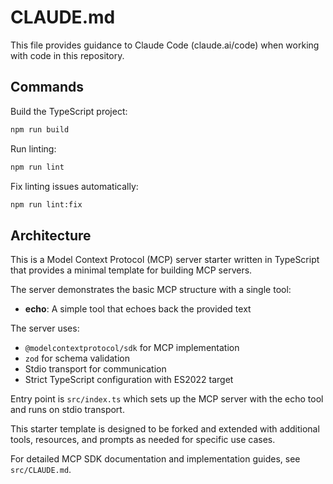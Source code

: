 # CLAUDE.md

This file provides guidance to Claude Code (claude.ai/code) when working with code in this repository.

## Commands

Build the TypeScript project:
```bash
npm run build
```

Run linting:
```bash
npm run lint
```

Fix linting issues automatically:
```bash
npm run lint:fix
```

## Architecture

This is a Model Context Protocol (MCP) server starter written in TypeScript that provides a minimal template for building MCP servers.

The server demonstrates the basic MCP structure with a single tool:

- **echo**: A simple tool that echoes back the provided text

The server uses:
- `@modelcontextprotocol/sdk` for MCP implementation
- `zod` for schema validation
- Stdio transport for communication
- Strict TypeScript configuration with ES2022 target

Entry point is `src/index.ts` which sets up the MCP server with the echo tool and runs on stdio transport.

This starter template is designed to be forked and extended with additional tools, resources, and prompts as needed for specific use cases.

For detailed MCP SDK documentation and implementation guides, see `src/CLAUDE.md`.